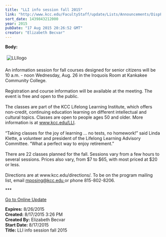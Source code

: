 ```yaml
---
title: "LLI info session fall 2015"
link: "http://www.kcc.edu/FacultyStaff/update/Lists/Announcements/DispForm.aspx?ID=2005"
sort_date: 1439843212000
year: 2015
pubDate: "17 Aug 2015 20:26:52 GMT"
creator: "Elizabeth Becvar"
---
```


<div><b>Body:</b> <div class="ExternalClass5846CE68BC644BB69B5F23120213DDEF"><p><img alt="LLIlogo" src="/FacultyStaff/update/PublishingImages/Lifelong_Learning_Institute_Logo.jpg" style="margin:5px" /><br /><br />An information session for fall courses designed for senior citizens will be 10 a.m. - noon Wednesday, Aug. 26 in the Iroquois Room at Kankakee Community College.<br /><br />Registration and course information will be available at the meeting. The event is free and open to the public.<br /><br />The classes are part of the KCC Lifelong Learning Institute, which offers non-credit, continuing education learning on different intellectual and cultural topics. Classes are open to people ages 50 and older. More information is at <a href="/LLI">www.kcc.edu/LLI</a>.<br /><br />“Taking classes for the joy of learning … no tests, no homework!” said Linda Klette, a volunteer and president of the Lifelong Learning Advisory Committee. “What a perfect way to enjoy retirement.”<br /><br />There are 22 classes planned for the fall. Sessions vary from a few hours to several sessions. Prices also vary, from $7 to $65, with most priced at $20 or less. <br /><br />Directions are at www.kcc.edu/directions/. To be on the program mailing list, email <a href="mailto:mposing@kcc.edu">mposing@kcc.edu </a>or phone 815-802-8206.<br /></p>
<p>***</p>
<p><a href="/FacultyStaff/update/Pages/dailyupdate.aspx">Go to Online Update</a><br /></p></div></div>
<div><b>Expires:</b> 8/26/2015</div>
<div><b>Created:</b> 8/17/2015 3:26 PM</div>
<div><b>Created By:</b> Elizabeth Becvar</div>
<div><b>Start Date:</b> 8/17/2015</div>
<div><b>Title:</b> LLI info session fall 2015</div>
